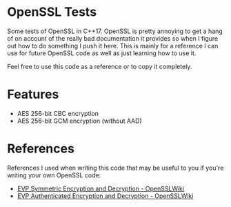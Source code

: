 # OpenSSL Tests

Some tests of OpenSSL in C++17. OpenSSL is pretty annoying to get a hang of on account of the really bad documentation it provides so when I figure out how to do something I push it here. This is mainly for a reference I can use for future OpenSSL code as well as just learning how to use it.

Feel free to use this code as a reference or to copy it completely.

# Features

- AES 256-bit CBC encryption
- AES 256-bit GCM encryption (without AAD)

# References

References I used when writing this code that may be useful to you if you're writing your own OpenSSL code:

- [EVP Symmetric Encryption and Decryption - OpenSSLWiki](https://wiki.openssl.org/index.php/EVP_Symmetric_Encryption_and_Decryption)
- [EVP Authenticated Encryption and Decryption - OpenSSLWiki](https://wiki.openssl.org/index.php/EVP_Authenticated_Encryption_and_Decryption)